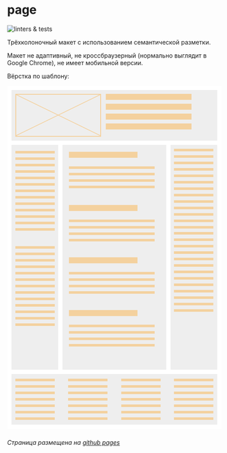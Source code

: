 # page

![linters & tests](https://github.com/ElviraCher/page/workflows/PR%20Sanity%20Check/badge.svg?branch=homework)

Трёхколоночный макет с использованием семантической разметки.

Макет не адаптивный, не кроссбраузерный (нормально выглядит в Google Chrome), не имеет мобильной версии.

Вёрстка по шаблону:

![alt text](layout.png)

###### Страница размещена на [github pages](https://elviracher.github.io/page/)

